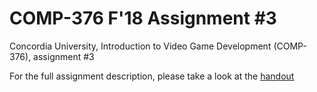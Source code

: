 # COMP-376 F'18 Assignment #3

Concordia University, Introduction to Video Game Development (COMP-376), assignment #3

For the full assignment description, please take a look at the [handout](Assignment3.pdf)